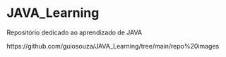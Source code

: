 # JAVA_Learning
Repositório dedicado ao aprendizado de JAVA

<link>
  https://github.com/guiosouza/JAVA_Learning/tree/main/repo%20images
</link>
